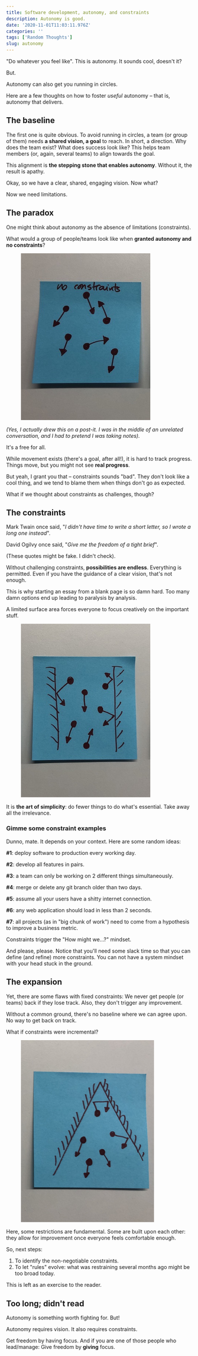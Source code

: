 ```yaml
---
title: Software development, autonomy, and constraints
description: Autonomy is good.
date: '2020-11-01T11:03:11.976Z'
categories: ''
tags: ['Random Thoughts']
slug: autonomy
---
```


"Do whatever you feel like". This is autonomy. It sounds cool, doesn't it?

But.

Autonomy can also get you running in circles.

Here are a few thoughts on how to foster *useful* autonomy – that is, autonomy that delivers.

## The baseline

The first one is quite obvious. To avoid running in circles, a team (or group of them) needs **a shared vision, a goal** to reach. In short, a direction. Why does the team exist? What does success look like? This helps team members (or, again, several teams) to align towards the goal.

This alignment is **the stepping stone that enables autonomy**. Without it, the result is apathy.

Okay, so we have a clear, shared, engaging vision. Now what?

Now we need limitations.

## The paradox

One might think about autonomy as the absence of limitations (constraints).

What would a group of people/teams look like when **granted autonomy and no constraints**?

<figure class="figure" style="max-width:360px">
  <img src="./no-constraint.jpg" alt="People or teams within a constraint-free environment">
</figure>

_(Yes, I actually drew this on a post-it. I was in the middle of an unrelated conversation, and I had to pretend I was taking notes)._

It's a free for all.

While movement exists (there's a goal, after all!), it is hard to track progress. Things move, but you might not see **real progress**.

But yeah, I grant you that – constraints sounds "bad". They don't look like a cool thing, and we tend to blame them when things don't go as expected.

What if we thought about constraints as challenges, though?

## The constraints

Mark Twain once said, "_I didn't have time to write a short letter, so I wrote a long one instead_".

David Ogilvy once said, "_Give me the freedom of a tight brief_".

(These quotes might be fake. I didn't check).

Without challenging constraints, **possibilities are endless**. Everything is permitted. Even if you have the guidance of a clear vision, that's not enough.

This is why starting an essay from a blank page is so damn hard. Too many damn options end up leading to paralysis by analysis.

A limited surface area forces everyone to focus creatively on the important stuff.

<figure class="figure" style="max-width:360px">
  <img src="./fixed-constraint.jpg" alt="People or teams within a constraint-fixed environment">
</figure>

It is **the art of simplicity**: do fewer things to do what's essential. Take away all the irrelevance.

### Gimme some constraint examples

Dunno, mate. It depends on your context. Here are some random ideas:

**#1**: deploy software to production every working day.

**#2**: develop all features in pairs.

**#3**: a team can only be working on 2 different things simultaneously.

**#4**: merge or delete any git branch older than two days.

**#5**: assume all your users have a shitty internet connection.

**#6**: any web application should load in less than 2 seconds.

**#7**: all projects (as in "big chunk of work") need to come from a hypothesis to improve a business metric.

Constraints trigger the "How might we…?" mindset.

And please, please. Notice that you'll need some slack time so that you can define (and refine) more constraints. You can not have a system mindset with your head stuck in the ground.

## The expansion

Yet, there are some flaws with fixed constraints: We never get people (or teams) back if they lose track. Also, they don't trigger any improvement.

Without a common ground, there's no baseline where we can agree upon. No way to get back on track.

What if constraints were incremental?

<figure class="figure" style="max-width:360px">
  <img src="./cone-constraint.jpg" alt="People or teams within a constraint-expanding environment">
</figure>

Here, some restrictions are fundamental. Some are built upon each other: they allow for improvement once everyone feels comfortable enough.

So, next steps:

1) To identify the non-negotiable constraints.
2) To let "rules" evolve: what was restraining several months ago might be too broad today.

This is left as an exercise to the reader.

## Too long; didn't read

Autonomy is something worth fighting for. But!

Autonomy requires vision. It also requires constraints.

Get freedom by having focus. And if you are one of those people who lead/manage: Give freedom by **giving** focus.
